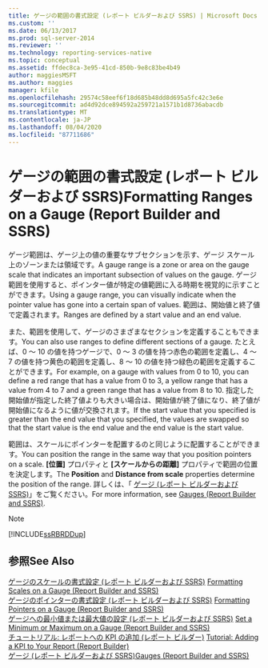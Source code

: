 ```yaml
---
title: ゲージの範囲の書式設定 (レポート ビルダーおよび SSRS) | Microsoft Docs
ms.custom: ''
ms.date: 06/13/2017
ms.prod: sql-server-2014
ms.reviewer: ''
ms.technology: reporting-services-native
ms.topic: conceptual
ms.assetid: ffdec8ca-3e95-41cd-850b-9e8c83be4b49
author: maggiesMSFT
ms.author: maggies
manager: kfile
ms.openlocfilehash: 29574c58eef6f18d685b48dd8d695a5fc42c3e6e
ms.sourcegitcommit: ad4d92dce894592a259721a1571b1d8736abacdb
ms.translationtype: MT
ms.contentlocale: ja-JP
ms.lasthandoff: 08/04/2020
ms.locfileid: "87711686"
---
```

# <a name="formatting-ranges-on-a-gauge-report-builder-and-ssrs"></a><span data-ttu-id="5bea8-102">ゲージの範囲の書式設定 (レポート ビルダーおよび SSRS)</span><span class="sxs-lookup"><span data-stu-id="5bea8-102">Formatting Ranges on a Gauge (Report Builder and SSRS)</span></span>
  <span data-ttu-id="5bea8-103">ゲージ範囲は、ゲージ上の値の重要なサブセクションを示す、ゲージ スケール上のゾーンまたは領域です。</span><span class="sxs-lookup"><span data-stu-id="5bea8-103">A gauge range is a zone or area on the gauge scale that indicates an important subsection of values on the gauge.</span></span> <span data-ttu-id="5bea8-104">ゲージ範囲を使用すると、ポインター値が特定の値範囲に入る時期を視覚的に示すことができます。</span><span class="sxs-lookup"><span data-stu-id="5bea8-104">Using a gauge range, you can visually indicate when the pointer value has gone into a certain span of values.</span></span> <span data-ttu-id="5bea8-105">範囲は、開始値と終了値で定義されます。</span><span class="sxs-lookup"><span data-stu-id="5bea8-105">Ranges are defined by a start value and an end value.</span></span>  
  
 <span data-ttu-id="5bea8-106">また、範囲を使用して、ゲージのさまざまなセクションを定義することもできます。</span><span class="sxs-lookup"><span data-stu-id="5bea8-106">You can also use ranges to define different sections of a gauge.</span></span> <span data-ttu-id="5bea8-107">たとえば、0 ～ 10 の値を持つゲージで、0 ～ 3 の値を持つ赤色の範囲を定義し、4 ～ 7 の値を持つ黄色の範囲を定義し、8 ～ 10 の値を持つ緑色の範囲を定義することができます。</span><span class="sxs-lookup"><span data-stu-id="5bea8-107">For example, on a gauge with values from 0 to 10, you can define a red range that has a value from 0 to 3, a yellow range that has a value from 4 to 7 and a green range that has a value from 8 to 10.</span></span> <span data-ttu-id="5bea8-108">指定した開始値が指定した終了値よりも大きい場合は、開始値が終了値になり、終了値が開始値になるように値が交換されます。</span><span class="sxs-lookup"><span data-stu-id="5bea8-108">If the start value that you specified is greater than the end value that you specified, the values are swapped so that the start value is the end value and the end value is the start value.</span></span>  
  
 <span data-ttu-id="5bea8-109">範囲は、スケールにポインターを配置するのと同じように配置することができます。</span><span class="sxs-lookup"><span data-stu-id="5bea8-109">You can position the range in the same way that you position pointers on a scale.</span></span> <span data-ttu-id="5bea8-110">**[位置]** プロパティと **[スケールからの距離]** プロパティで範囲の位置を決定します。</span><span class="sxs-lookup"><span data-stu-id="5bea8-110">The **Position** and **Distance from scale** properties determine the position of the range.</span></span> <span data-ttu-id="5bea8-111">詳しくは、「 [ゲージ &#40;レポート ビルダーおよび SSRS&#41;](gauges-report-builder-and-ssrs.md)」をご覧ください。</span><span class="sxs-lookup"><span data-stu-id="5bea8-111">For more information, see [Gauges &#40;Report Builder and SSRS&#41;](gauges-report-builder-and-ssrs.md).</span></span>  
  
> [!NOTE]  
>  [!INCLUDE[ssRBRDDup](../../includes/ssrbrddup-md.md)]  
  
## <a name="see-also"></a><span data-ttu-id="5bea8-112">参照</span><span class="sxs-lookup"><span data-stu-id="5bea8-112">See Also</span></span>  
 <span data-ttu-id="5bea8-113">[ゲージのスケールの書式設定 &#40;レポート ビルダーおよび SSRS&#41;](formatting-scales-on-a-gauge-report-builder-and-ssrs.md) </span><span class="sxs-lookup"><span data-stu-id="5bea8-113">[Formatting Scales on a Gauge &#40;Report Builder and SSRS&#41;](formatting-scales-on-a-gauge-report-builder-and-ssrs.md) </span></span>  
 <span data-ttu-id="5bea8-114">[ゲージのポインターの書式設定 &#40;レポート ビルダーおよび SSRS&#41;](formatting-pointers-on-a-gauge-report-builder-and-ssrs.md) </span><span class="sxs-lookup"><span data-stu-id="5bea8-114">[Formatting Pointers on a Gauge &#40;Report Builder and SSRS&#41;](formatting-pointers-on-a-gauge-report-builder-and-ssrs.md) </span></span>  
 <span data-ttu-id="5bea8-115">[ゲージへの最小値または最大値の設定 &#40;レポート ビルダーおよび SSRS&#41;](set-a-minimum-or-maximum-on-a-gauge-report-builder-and-ssrs.md) </span><span class="sxs-lookup"><span data-stu-id="5bea8-115">[Set a Minimum or Maximum on a Gauge &#40;Report Builder and SSRS&#41;](set-a-minimum-or-maximum-on-a-gauge-report-builder-and-ssrs.md) </span></span>  
 <span data-ttu-id="5bea8-116">[チュートリアル: レポートへの KPI の追加 &#40;レポート ビルダー&#41;](../tutorial-adding-a-kpi-to-your-report-report-builder.md) </span><span class="sxs-lookup"><span data-stu-id="5bea8-116">[Tutorial: Adding a KPI to Your Report &#40;Report Builder&#41;](../tutorial-adding-a-kpi-to-your-report-report-builder.md) </span></span>  
 [<span data-ttu-id="5bea8-117">ゲージ (レポート ビルダーおよび SSRS)</span><span class="sxs-lookup"><span data-stu-id="5bea8-117">Gauges &#40;Report Builder and SSRS&#41;</span></span>](gauges-report-builder-and-ssrs.md)  
  
  
